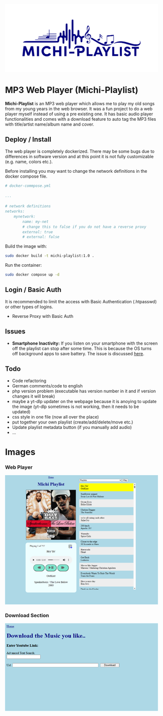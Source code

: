 ![Michi-Playlist Logo](./Michi_Playlist_Logo.svg)

# MP3 Web Player (Michi-Playlist)

**Michi-Playlist** is an MP3 web player which allows me to play my old songs
from my young years in the web browser. It was a fun project to do a web player
myself instead of using a pre existing one. It has basic audio player
functionalities and comes with a download feature to auto tag the MP3 files
with title/artist name/album name and cover.


## Deploy / Install

The web player is completely dockerized. There may be some bugs due to
differences in software version and at this point it is not fully customizable
(e.g. name, colors etc.).

Before installing you may want to change the network definitions in the docker compose file.

```yaml
# docker-commpose.yml

...

# network definitions
networks:
    mynetwork:
        name: my-net
        # change this to false if you do not have a reverse proxy
        external: true
        # external: false

```


Build the image with:
```bash
sudo docker build -t michi-playlist:1.0 .
```

Run the container:
```bash
sudo docker compose up -d
```


## Login / Basic Auth

It is recommended to limit the access with Basic Authentication (.htpasswd) or
other types of logins. 

- Reverse Proxy with Basic Auth

## Issues

- **Smartphone Inactivity:** If you listen on your smartphone with the screen
  off the playlist can stop after some time. This is because the OS turns off
  background apps to save battery. The issue is discussed
  [here](https://stackoverflow.com/questions/34764102/html5-audio-javascript-stops-working-on-androidgoogle-chrome-when-screen-is-tu).


## Todo

- Code refactoring 
- German comments/code to english
- php version problem (executable has version number in it and if version
  changes it will break)
- maybe a yt-dlp updater on the webpage because it is anoying to update the
  image (yt-dlp sometimes is not working, then it needs to be updated)
- css style in one file (now all over the place)
- put together your own playlist (create/add/delete/move etc.)
- Update playlist metadata button (if you manually add audio)
- ...



# Images

### Web Player

![Michi-Playlist Player](./Michi_Playlist_Player.png)

### Download Section

![Michi-Playlist Download](./Michi_Playlist_Download.png)

